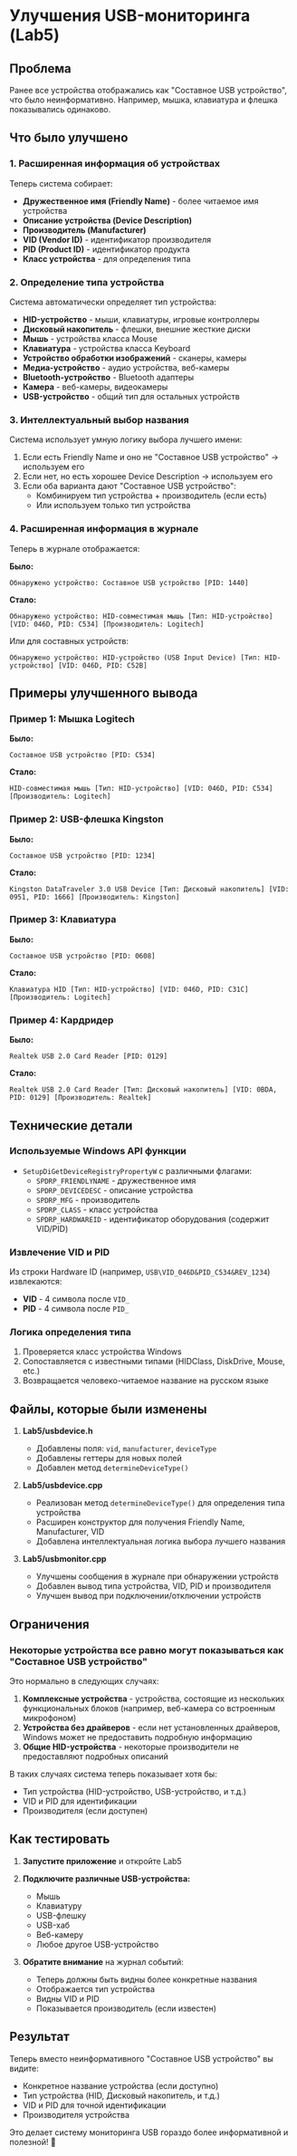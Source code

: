 # Улучшения USB-мониторинга (Lab5)

## Проблема
Ранее все устройства отображались как "Составное USB устройство", что было неинформативно. Например, мышка, клавиатура и флешка показывались одинаково.

## Что было улучшено

### 1. Расширенная информация об устройствах
Теперь система собирает:
- **Дружественное имя (Friendly Name)** - более читаемое имя устройства
- **Описание устройства (Device Description)**
- **Производитель (Manufacturer)**
- **VID (Vendor ID)** - идентификатор производителя
- **PID (Product ID)** - идентификатор продукта
- **Класс устройства** - для определения типа

### 2. Определение типа устройства
Система автоматически определяет тип устройства:
- **HID-устройство** - мыши, клавиатуры, игровые контроллеры
- **Дисковый накопитель** - флешки, внешние жесткие диски
- **Мышь** - устройства класса Mouse
- **Клавиатура** - устройства класса Keyboard
- **Устройство обработки изображений** - сканеры, камеры
- **Медиа-устройство** - аудио устройства, веб-камеры
- **Bluetooth-устройство** - Bluetooth адаптеры
- **Камера** - веб-камеры, видеокамеры
- **USB-устройство** - общий тип для остальных устройств

### 3. Интеллектуальный выбор названия
Система использует умную логику выбора лучшего имени:
1. Если есть Friendly Name и оно не "Составное USB устройство" → используем его
2. Если нет, но есть хорошее Device Description → используем его
3. Если оба варианта дают "Составное USB устройство":
   - Комбинируем тип устройства + производитель (если есть)
   - Или используем только тип устройства

### 4. Расширенная информация в журнале
Теперь в журнале отображается:

**Было:**
```
Обнаружено устройство: Составное USB устройство [PID: 1440]
```

**Стало:**
```
Обнаружено устройство: HID-совместимая мышь [Тип: HID-устройство] [VID: 046D, PID: C534] [Производитель: Logitech]
```

Или для составных устройств:
```
Обнаружено устройство: HID-устройство (USB Input Device) [Тип: HID-устройство] [VID: 046D, PID: C52B]
```

## Примеры улучшенного вывода

### Пример 1: Мышка Logitech
**Было:**
```
Составное USB устройство [PID: C534]
```

**Стало:**
```
HID-совместимая мышь [Тип: HID-устройство] [VID: 046D, PID: C534] [Производитель: Logitech]
```

### Пример 2: USB-флешка Kingston
**Было:**
```
Составное USB устройство [PID: 1234]
```

**Стало:**
```
Kingston DataTraveler 3.0 USB Device [Тип: Дисковый накопитель] [VID: 0951, PID: 1666] [Производитель: Kingston]
```

### Пример 3: Клавиатура
**Было:**
```
Составное USB устройство [PID: 0608]
```

**Стало:**
```
Клавиатура HID [Тип: HID-устройство] [VID: 046D, PID: C31C] [Производитель: Logitech]
```

### Пример 4: Кардридер
**Было:**
```
Realtek USB 2.0 Card Reader [PID: 0129]
```

**Стало:**
```
Realtek USB 2.0 Card Reader [Тип: Дисковый накопитель] [VID: 0BDA, PID: 0129] [Производитель: Realtek]
```

## Технические детали

### Используемые Windows API функции
- `SetupDiGetDeviceRegistryPropertyW` с различными флагами:
  - `SPDRP_FRIENDLYNAME` - дружественное имя
  - `SPDRP_DEVICEDESC` - описание устройства
  - `SPDRP_MFG` - производитель
  - `SPDRP_CLASS` - класс устройства
  - `SPDRP_HARDWAREID` - идентификатор оборудования (содержит VID/PID)

### Извлечение VID и PID
Из строки Hardware ID (например, `USB\VID_046D&PID_C534&REV_1234`) извлекаются:
- **VID** - 4 символа после `VID_`
- **PID** - 4 символа после `PID_`

### Логика определения типа
1. Проверяется класс устройства Windows
2. Сопоставляется с известными типами (HIDClass, DiskDrive, Mouse, etc.)
3. Возвращается человеко-читаемое название на русском языке

## Файлы, которые были изменены

1. **Lab5/usbdevice.h**
   - Добавлены поля: `vid`, `manufacturer`, `deviceType`
   - Добавлены геттеры для новых полей
   - Добавлен метод `determineDeviceType()`

2. **Lab5/usbdevice.cpp**
   - Реализован метод `determineDeviceType()` для определения типа устройства
   - Расширен конструктор для получения Friendly Name, Manufacturer, VID
   - Добавлена интеллектуальная логика выбора лучшего названия

3. **Lab5/usbmonitor.cpp**
   - Улучшены сообщения в журнале при обнаружении устройств
   - Добавлен вывод типа устройства, VID, PID и производителя
   - Улучшен вывод при подключении/отключении устройств

## Ограничения

### Некоторые устройства все равно могут показываться как "Составное USB устройство"
Это нормально в следующих случаях:
1. **Комплексные устройства** - устройства, состоящие из нескольких функциональных блоков (например, веб-камера со встроенным микрофоном)
2. **Устройства без драйверов** - если нет установленных драйверов, Windows может не предоставить подробную информацию
3. **Общие HID-устройства** - некоторые производители не предоставляют подробных описаний

В таких случаях система теперь показывает хотя бы:
- Тип устройства (HID-устройство, USB-устройство, и т.д.)
- VID и PID для идентификации
- Производителя (если доступен)

## Как тестировать

1. **Запустите приложение** и откройте Lab5
2. **Подключите различные USB-устройства:**
   - Мышь
   - Клавиатуру
   - USB-флешку
   - USB-хаб
   - Веб-камеру
   - Любое другое USB-устройство

3. **Обратите внимание** на журнал событий:
   - Теперь должны быть видны более конкретные названия
   - Отображается тип устройства
   - Видны VID и PID
   - Показывается производитель (если известен)

## Результат

Теперь вместо неинформативного "Составное USB устройство" вы видите:
- Конкретное название устройства (если доступно)
- Тип устройства (HID, Дисковый накопитель, и т.д.)
- VID и PID для точной идентификации
- Производителя устройства

Это делает систему мониторинга USB гораздо более информативной и полезной! 🎉


